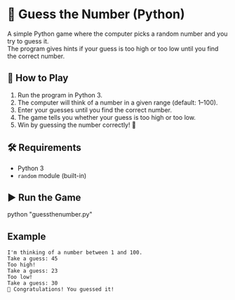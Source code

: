 # 🎲 Guess the Number (Python)

A simple Python game where the computer picks a random number and you try to guess it.  
The program gives hints if your guess is too high or too low until you find the correct number.

## 🚀 How to Play
1. Run the program in Python 3.  
2. The computer will think of a number in a given range (default: 1–100).  
3. Enter your guesses until you find the correct number.  
4. The game tells you whether your guess is too high or too low.  
5. Win by guessing the number correctly! 🎉  

## 🛠️ Requirements
- Python 3  
- `random` module (built-in)

## ▶️ Run the Game
python "guessthenumber.py"

## Example
```Welcome to Guess the Number!
I'm thinking of a number between 1 and 100.
Take a guess: 45
Too high!
Take a guess: 23
Too low!
Take a guess: 30
🎉 Congratulations! You guessed it!
